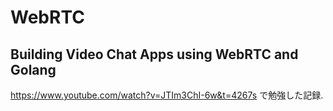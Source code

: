 # WebRTC

## Building Video Chat Apps using WebRTC and Golang

https://www.youtube.com/watch?v=JTIm3ChI-6w&t=4267s で勉強した記録.